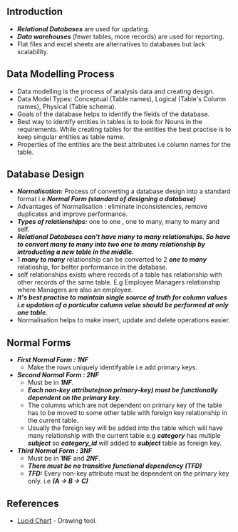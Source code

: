 ## Introduction

- ***Relational Databases*** are used for updating.
- ***Data warehouses*** (fewer tables, more records) are used for reporting.
- Flat files and excel sheets are alternatives to databases but lack scalability.

## Data Modelling Process

- Data modelling is the process of analysis data and creating design.
- Data Model Types: Conceptual (Table names), Logical (Table's Column names), Physical (Table schema).
- Goals of the database helps to identify the fields of the database.
- Best way to identify entities in tables is to look for Nouns in the requirements. While creating tables for the entities the best practise is to keep singular entities as table name.
- Properties of the entities are the best attributes i.e column names for the table.

## Database Design

- ***Normalisation:*** Process of converting a database design into a standard format i.e ***Normal Form (standard of designing a database)***
- Advantages of Normalisation : eliminate inconsistencies, remove duplicates and improve performance.
- ***Types of relationships:*** one to one , one to many, many to many and self.
- ***Relational Databases can't have many to many relationships. So have to convert many to many into two one to many relationship by introducting a new table in the middle.***
- 1 ***many to many*** relationship can be converted to 2 ***one to many*** relatioship, for better performance in the database.
- self relationships exists where records of a table has relationship with other records of the same table. E.g Employee Managers relationship where Managers are also an employee.
- ***It's best practise to maintain single source of truth for column values i.e updation of a particular column value should be performed at only one table.***
- Normalisation helps to make insert, update and delete operations easier.

## Normal Forms

- ***First Normal Form : 1NF***
  - Make the rows uniquely identifyable i.e add primary keys. 
- ***Second Normal Form : 2NF***
  - Must be in ***1NF***.
  - ***Each non-key attribute(non primary-key) must be functionally dependent on the primary key***.
  - The columns which are not dependent on primary key of the table has to be moved to some other table with foreign key relationship in the current table.
  - Usually the foreign key will be added into the table which will have many relationship with the current table e.g ***category*** has mutiple ***subject*** so ***category_id*** will added to ***subject*** table as foreign key.
- ***Third Normal Form : 3NF***
  - Must be in ****1NF**** and ***2NF***.
  - ***There must be no transitive functional dependency (TFD)***
  - ***TFD:*** Every non-key attribute must be dependent on the primary key only. i.e ***(A -> B -> C)***

## References

- [Lucid Chart](https://www.lucidchart.com/) - Drawing tool.